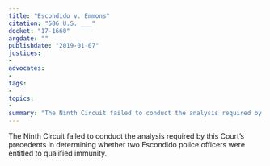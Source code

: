 ```yaml
---
title: "Escondido v. Emmons"
citation: "586 U.S. ___"
docket: "17-1660"
argdate: ""
publishdate: "2019-01-07"
justices:
- 
advocates:
- 
tags:
- 
topics:
- 
summary: "The Ninth Circuit failed to conduct the analysis required by this Court’s precedents in determining whether two Escondido police officers were entitled to qualified immunity."
---
```

The Ninth Circuit failed to conduct the analysis required by this Court’s precedents in determining whether two Escondido police officers were entitled to qualified immunity.